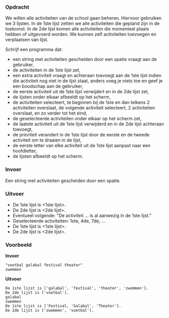 ### Opdracht

We willen alle activiteiten van de school gaan beheren. Hiervoor gebruiken we 3 lijsten. In de 1ste lijst zetten we alle activiteiten die gepland zijn in de toekomst. In de 2de lijst komen alle activiteiten die momenteel plaats hebben of uitgevoerd worden. We kunnen zelf activiteiten toevoegen en verplaatsen van lijst.  

Schrijf een programma dat:
* een string met activiteiten gescheiden door een spatie vraagt aan de gebruiker,
* de activiteiten in de 1ste lijst zet,
* een extra activiteit vraagt en achteraan toevoegt aan de 1ste lijst indien die activiteit nog niet in de lijst staat, anders voeg je niets toe en geef je een boodschap aan de gebruiker,
* de eerste activiteit uit de 1ste lijst verwijdert en in de 2de lijst zet,
* de lijsten onder elkaar afbeeldt op het scherm,
* de activiteiten selecteert, te beginnen bij de 1ste en dan telkens 2 activiteiten overslaat, de volgende activiteit selecteert, 2 activiteiten overslaat, en zo verder tot het eind, 
* de geselecteerde activiteiten onder elkaar op het scherm zet,
* de laatste activiteit uit de 1ste lijst verwijderd en in de 2de lijst achteraan toevoegt,
* de prioriteit verandert in de 1ste lijst door de eerste en de tweede activiteit om te draaien in de lijst,
* de eerste letter van elke activiteit uit de 1ste lijst aanpast naar een hoofdletter,
* de lijsten afbeeldt op het scherm. 

### Invoer

Een string met activiteiten gescheiden door een spatie.

### Uitvoer

* De 1ste lijst is <1ste lijst>.
* De 2de lijst is <2de lijst>.
* Eventueel volgende: "De activiteit ... is al aanwezig in de 1ste lijst."
* Geselecteerde activiteiten: 1ste, 4de, 7de, ...
* De 1ste lijst is <1ste lijst>.
* De 2de lijst is <2de lijst>.

### Voorbeeld

**Invoer**
    
    "voetbal galabal festival theater"
    zwemmen
    
**Uitvoer**
   
    De 1ste lijst is ['galabal', 'festival', 'theater', 'zwemmen'].  
    De 2de lijst is ['voetbal'].  
    galabal  
    zwemmen  
    De 1ste lijst is ['Festival, 'Galabal', 'Theater'].  
    De 2de lijst is ['zwemmen', 'voetbal'].  
